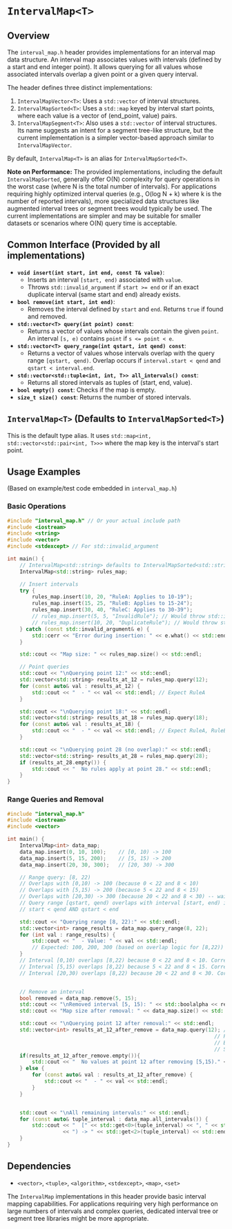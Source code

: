 # `IntervalMap<T>`

## Overview

The `interval_map.h` header provides implementations for an interval map data structure. An interval map associates values with intervals (defined by a start and end integer point). It allows querying for all values whose associated intervals overlap a given point or a given query interval.

The header defines three distinct implementations:
1.  `IntervalMapVector<T>`: Uses a `std::vector` of interval structures.
2.  `IntervalMapSorted<T>`: Uses a `std::map` keyed by interval start points, where each value is a vector of (end_point, value) pairs.
3.  `IntervalMapSegment<T>`: Also uses a `std::vector` of interval structures. Its name suggests an intent for a segment tree-like structure, but the current implementation is a simpler vector-based approach similar to `IntervalMapVector`.

By default, `IntervalMap<T>` is an alias for `IntervalMapSorted<T>`.

**Note on Performance:** The provided implementations, including the default `IntervalMapSorted`, generally offer O(N) complexity for query operations in the worst case (where N is the total number of intervals). For applications requiring highly optimized interval queries (e.g., O(log N + k) where k is the number of reported intervals), more specialized data structures like augmented interval trees or segment trees would typically be used. The current implementations are simpler and may be suitable for smaller datasets or scenarios where O(N) query time is acceptable.

## Common Interface (Provided by all implementations)

-   **`void insert(int start, int end, const T& value)`**:
    -   Inserts an interval `[start, end)` associated with `value`.
    -   Throws `std::invalid_argument` if `start >= end` or if an exact duplicate interval (same start and end) already exists.
-   **`bool remove(int start, int end)`**:
    -   Removes the interval defined by `start` and `end`. Returns `true` if found and removed.
-   **`std::vector<T> query(int point) const`**:
    -   Returns a vector of values whose intervals contain the given `point`. An interval `[s, e)` contains `point` if `s <= point < e`.
-   **`std::vector<T> query_range(int qstart, int qend) const`**:
    -   Returns a vector of values whose intervals overlap with the query range `[qstart, qend)`. Overlap occurs if `interval.start < qend` and `qstart < interval.end`.
-   **`std::vector<std::tuple<int, int, T>> all_intervals() const`**:
    -   Returns all stored intervals as tuples of (start, end, value).
-   **`bool empty() const`**: Checks if the map is empty.
-   **`size_t size() const`**: Returns the number of stored intervals.

## `IntervalMap<T>` (Defaults to `IntervalMapSorted<T>`)

This is the default type alias. It uses `std::map<int, std::vector<std::pair<int, T>>>` where the map key is the interval's start point.

## Usage Examples

(Based on example/test code embedded in `interval_map.h`)

### Basic Operations

```cpp
#include "interval_map.h" // Or your actual include path
#include <iostream>
#include <string>
#include <vector>
#include <stdexcept> // For std::invalid_argument

int main() {
    // IntervalMap<std::string> defaults to IntervalMapSorted<std::string>
    IntervalMap<std::string> rules_map;

    // Insert intervals
    try {
        rules_map.insert(10, 20, "RuleA: Applies to 10-19");
        rules_map.insert(15, 25, "RuleB: Applies to 15-24");
        rules_map.insert(30, 40, "RuleC: Applies to 30-39");
        // rules_map.insert(5, 5, "InvalidRule"); // Would throw std::invalid_argument
        // rules_map.insert(10, 20, "DuplicateRule"); // Would throw std::invalid_argument
    } catch (const std::invalid_argument& e) {
        std::cerr << "Error during insertion: " << e.what() << std::endl;
    }

    std::cout << "Map size: " << rules_map.size() << std::endl;

    // Point queries
    std::cout << "\nQuerying point 12:" << std::endl;
    std::vector<std::string> results_at_12 = rules_map.query(12);
    for (const auto& val : results_at_12) {
        std::cout << "  - " << val << std::endl; // Expect RuleA
    }

    std::cout << "\nQuerying point 18:" << std::endl;
    std::vector<std::string> results_at_18 = rules_map.query(18);
    for (const auto& val : results_at_18) {
        std::cout << "  - " << val << std::endl; // Expect RuleA, RuleB
    }

    std::cout << "\nQuerying point 28 (no overlap):" << std::endl;
    std::vector<std::string> results_at_28 = rules_map.query(28);
    if (results_at_28.empty()) {
        std::cout << "  No rules apply at point 28." << std::endl;
    }
}
```

### Range Queries and Removal

```cpp
#include "interval_map.h"
#include <iostream>
#include <vector>

int main() {
    IntervalMap<int> data_map;
    data_map.insert(0, 10, 100);    // [0, 10) -> 100
    data_map.insert(5, 15, 200);    // [5, 15) -> 200
    data_map.insert(20, 30, 300);   // [20, 30) -> 300

    // Range query: [8, 22)
    // Overlaps with [0,10) -> 100 (because 0 < 22 and 8 < 10)
    // Overlaps with [5,15) -> 200 (because 5 < 22 and 8 < 15)
    // Overlaps with [20,30) -> 300 (because 20 < 22 and 8 < 30) -- wait, 8 < 30 is true, but 20 < 22 is true. So this overlaps.
    // Query range [qstart, qend) overlaps with interval [start, end) if:
    // start < qend AND qstart < end

    std::cout << "Querying range [8, 22):" << std::endl;
    std::vector<int> range_results = data_map.query_range(8, 22);
    for (int val : range_results) {
        std::cout << "  - Value: " << val << std::endl;
        // Expected: 100, 200, 300 (based on overlap logic for [8,22))
    }
    // Interval [0,10) overlaps [8,22) because 0 < 22 and 8 < 10. Correct.
    // Interval [5,15) overlaps [8,22) because 5 < 22 and 8 < 15. Correct.
    // Interval [20,30) overlaps [8,22) because 20 < 22 and 8 < 30. Correct.


    // Remove an interval
    bool removed = data_map.remove(5, 15);
    std::cout << "\nRemoved interval [5, 15): " << std::boolalpha << removed << std::endl; // true
    std::cout << "Map size after removal: " << data_map.size() << std::endl;

    std::cout << "\nQuerying point 12 after removal:" << std::endl;
    std::vector<int> results_at_12_after_remove = data_map.query(12); // Should only find value from [0,10) if 12 is not in it.
                                                                   // Point 12 is not in [0,10).
                                                                   // Before removal, [5,15) contained 12. Now it's gone.
                                                                   // So, query(12) should be empty.
    if(results_at_12_after_remove.empty()){
        std::cout << "  No values at point 12 after removing [5,15)." << std::endl;
    } else {
        for (const auto& val : results_at_12_after_remove) {
            std::cout << "  - " << val << std::endl;
        }
    }


    std::cout << "\nAll remaining intervals:" << std::endl;
    for (const auto& tuple_interval : data_map.all_intervals()) {
        std::cout << "  [" << std::get<0>(tuple_interval) << ", " << std::get<1>(tuple_interval)
                  << ") -> " << std::get<2>(tuple_interval) << std::endl;
    }
}
```

## Dependencies
- `<vector>`, `<tuple>`, `<algorithm>`, `<stdexcept>`, `<map>`, `<set>`

The `IntervalMap` implementations in this header provide basic interval mapping capabilities. For applications requiring very high performance on large numbers of intervals and complex queries, dedicated interval tree or segment tree libraries might be more appropriate.
